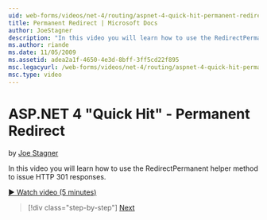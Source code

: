 ```yaml
---
uid: web-forms/videos/net-4/routing/aspnet-4-quick-hit-permanent-redirect
title: Permanent Redirect | Microsoft Docs
author: JoeStagner
description: "In this video you will learn how to use the RedirectPermanent helper method to issue HTTP 301 responses."
ms.author: riande
ms.date: 11/05/2009
ms.assetid: adea2a1f-4650-4e3d-8bff-3ff5cd22f895
msc.legacyurl: /web-forms/videos/net-4/routing/aspnet-4-quick-hit-permanent-redirect
msc.type: video
---
```

ASP.NET 4 "Quick Hit" - Permanent Redirect
====================
by [Joe Stagner](https://github.com/JoeStagner)

In this video you will learn how to use the RedirectPermanent helper method to issue HTTP 301 responses. 

[&#9654; Watch video (5 minutes)](https://channel9.msdn.com/Blogs/ASP-NET-Site-Videos/aspnet-4-quick-hit-permanent-redirect)

> [!div class="step-by-step"]
> [Next](aspnet-4-quick-hit-imperative-webforms-routing.md)
